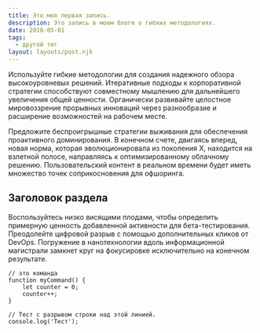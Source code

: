 ```yaml
---
title: Это моя первая запись.
description: Это запись в моем блоге о гибких методологиях.
date: 2018-05-01
tags:
  - другой тег
layout: layouts/post.njk
---
```

Используйте гибкие методологии для создания надежного обзора высокоуровневых решений. Итеративные подходы к корпоративной стратегии способствуют совместному мышлению для дальнейшего увеличения общей ценности. Органически развивайте целостное мировоззрение прорывных инноваций через разнообразие и расширение возможностей на рабочем месте.

Предложите беспроигрышные стратегии выживания для обеспечения проактивного доминирования. В конечном счете, двигаясь вперед, новая норма, которая эволюционировала из поколения X, находится на взлетной полосе, направляясь к оптимизированному облачному решению. Пользовательский контент в реальном времени будет иметь множество точек соприкосновения для офшоринга.

## Заголовок раздела

Воспользуйтесь низко висящими плодами, чтобы определить примерную ценность добавленной активности для бета-тестирования. Преодолейте цифровой разрыв с помощью дополнительных кликов от DevOps. Погружение в нанотехнологии вдоль информационной магистрали замкнет круг на фокусировке исключительно на конечном результате.

``` text/2-3
// это команда
function myCommand() {
	let counter = 0;
	counter++;
}

// Тест с разрывом строки над этой линией.
console.log('Тест');
```